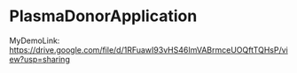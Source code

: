 # PlasmaDonorApplication
MyDemoLink: https://drive.google.com/file/d/1RFuawI93vHS46ImVABrmceUOQftTQHsP/view?usp=sharing
